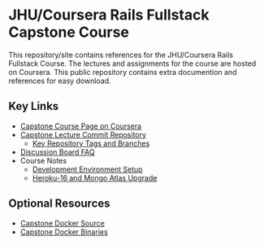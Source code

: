 # JHU/Coursera Rails Fullstack Capstone Course

This repository/site contains references for the JHU/Coursera Rails
Fullstack Course. The lectures and assignments for the course are
hosted on Coursera. This public repository contains extra documention
and references for easy download.

## Key Links

* [Capstone Course Page on Coursera](https://www.coursera.org/learn/photo-tourist-web-app-capstone)
* [Capstone Lecture Commit Repository](https://github.com/jhu-ep-coursera/capstone_demoapp)
    * [Key Repository Tags and Branches](repository_tags.md)
* [Discussion Board FAQ](https://github.com/jhu-ep-coursera/fullstack-capstone-course/wiki)
* Course Notes
    * [Development Environment Setup](./course-notes/dev_env/dev_env.md)
    * [Heroku-16 and Mongo Atlas Upgrade](./course-notes/dev_env/updating_heroku_atlas.md)

## Optional Resources
* [Capstone Docker Source](https://github.com/jhu-ep-coursera/capstone_docker)
* [Capstone Docker Binaries](https://hub.docker.com/r/ejavaguy/capstone_rails-onbuild/)
